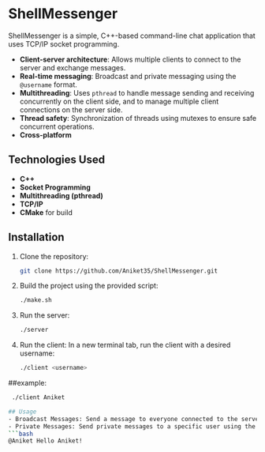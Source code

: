 # ShellMessenger

ShellMessenger is a simple, C++-based command-line chat application that uses TCP/IP socket programming.

- **Client-server architecture**: Allows multiple clients to connect to the server and exchange messages.
- **Real-time messaging**: Broadcast and private messaging using the `@username` format.
- **Multithreading**: Uses `pthread` to handle message sending and receiving concurrently on the client side, and to manage multiple client connections on the server side.
- **Thread safety**: Synchronization of threads using mutexes to ensure safe concurrent operations.
- **Cross-platform**

## Technologies Used
- **C++**
- **Socket Programming**
- **Multithreading (pthread)**
- **TCP/IP**
- **CMake** for build

## Installation

1. Clone the repository:
   ```bash
   git clone https://github.com/Aniket35/ShellMessenger.git
3. Build the project using the provided script:
   ```bash
   ./make.sh
5. Run the server:
   ```bash
   ./server
7. Run the client: In a new terminal tab, run the client with a desired username:
   ```bash
   ./client <username>

##example:
   ```bash
    ./client Aniket

## Usage
- Broadcast Messages: Send a message to everyone connected to the server by typing the message in the client terminal.
- Private Messages: Send private messages to a specific user using the @username format. For example:
  ```bash
  @Aniket Hello Aniket!
